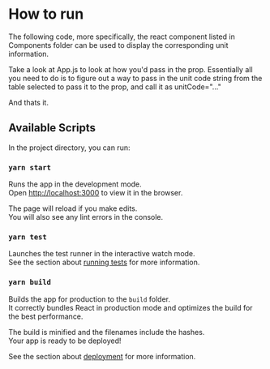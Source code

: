 <h1>How to run</h1>
<p>
The following code, more specifically, the react component listed in Components folder can be used to display the corresponding unit information.
</p>
<p>
Take a look at App.js to look at how you'd pass in the prop. Essentially all you need to do is to figure out a way to pass in the unit code string from the table selected to pass it to the prop, and call it as unitCode="..."
</p>

And thats it.

## Available Scripts

In the project directory, you can run:

### `yarn start`

Runs the app in the development mode.\
Open [http://localhost:3000](http://localhost:3000) to view it in the browser.

The page will reload if you make edits.\
You will also see any lint errors in the console.

### `yarn test`

Launches the test runner in the interactive watch mode.\
See the section about [running tests](https://facebook.github.io/create-react-app/docs/running-tests) for more information.

### `yarn build`

Builds the app for production to the `build` folder.\
It correctly bundles React in production mode and optimizes the build for the best performance.

The build is minified and the filenames include the hashes.\
Your app is ready to be deployed!

See the section about [deployment](https://facebook.github.io/create-react-app/docs/deployment) for more information.

